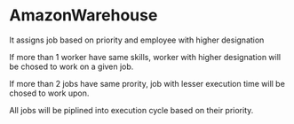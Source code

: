 # AmazonWarehouse
It assigns job based on priority  and employee with higher designation

If more than 1 worker have same skills, worker with higher designation will be chosed to work on a given job.

If more than 2 jobs have same prority, job with lesser execution time will be chosed to work upon.

All jobs will be piplined into execution cycle based on their priority.
